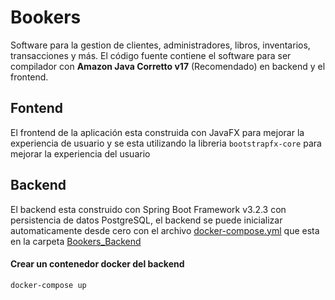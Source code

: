 # Bookers

Software para la gestion de clientes, administradores, libros, inventarios, transacciones y más.
El código fuente contiene el software para ser compilador con **Amazon Java Corretto v17** (Recomendado) en backend y el frontend.

## Fontend

El frontend de la aplicación esta construida con JavaFX para mejorar la experiencia de usuario y se esta utilizando la libreria `bootstrapfx-core` para mejorar la experiencia del usuario

## Backend
El backend esta construido con Spring Boot Framework v3.2.3 con persistencia de datos PostgreSQL, el backend se puede inicializar automaticamente desde cero con el archivo [docker-compose.yml]() que esta en la carpeta [Bookers_Backend]()

#### Crear un contenedor docker del backend
``` bash
docker-compose up
```
